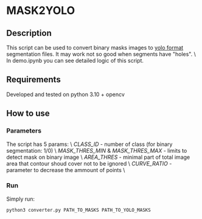 # MASK2YOLO
## Description
This script can be used to convert binary masks images to [yolo format](https://docs.ultralytics.com/datasets/segment/) segmentation files. It may work not so good when segments have "holes". \\
In demo.ipynb you can see detailed logic of this script.
## Requirements
Developed and tested on python 3.10 + opencv
## How to use
### Parameters
The script has 5 params: \\
*CLASS_ID* - number of class (for binary segmentation: 1/0) \\
*MASK_THRES_MIN* & *MASK_THRES_MAX* - limits to detect mask on binary image \\
*AREA_THRES* - minimal part of total image area that contour shoud cover not to be ignored \\
*CURVE_RATIO* - parameter to decrease the ammount of points \\ 
### Run
Simply run:
```
python3 converter.py PATH_TO_MASKS PATH_TO_YOLO_MASKS
```
